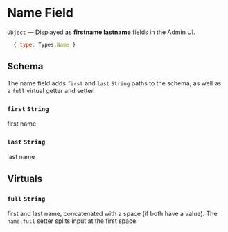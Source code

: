 # Name Field

`Object` — Displayed as **firstname lastname** fields in the Admin UI.

```js
  { type: Types.Name }
```

## Schema

The name field adds `first` and `last` `String` paths to the schema, as well as a `full` virtual getter and setter.

### `first` `String`
first name

### `last` `String`
last name

## Virtuals

### `full` `String`
first and last name, concatenated with a space (if both have a value).
The `name.full` setter splits input at the first space.
